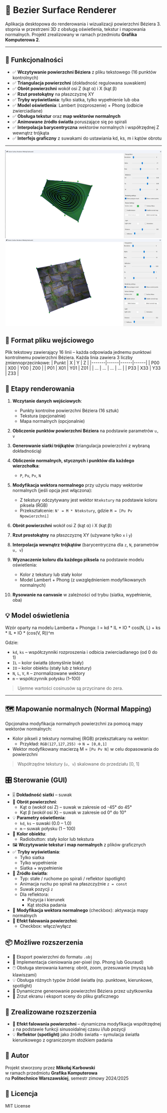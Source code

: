 # 🎨 Bezier Surface Renderer

Aplikacja desktopowa do renderowania i wizualizacji powierzchni Béziera 3. stopnia w przestrzeni 3D z obsługą oświetlenia, tekstur i mapowania normalnych. Projekt zrealizowany w ramach przedmiotu **Grafika Komputerowa 2**.

---

## 🚀 Funkcjonalności

- ✅ **Wczytywanie powierzchni Béziera** z pliku tekstowego (16 punktów kontrolnych)
- ✅ **Triangulacja powierzchni** (dokładność regulowana suwakiem)
- ✅ **Obrót powierzchni** wokół osi Z (kąt α) i X (kąt β)
- ✅ **Rzut prostokątny** na płaszczyznę XY
- ✅ **Tryby wyświetlania**: tylko siatka, tylko wypełnienie lub oba
- ✅ **Model oświetlenia**: Lambert (rozproszenie) + Phong (odbicie zwierciadlane)
- ✅ **Obsługa tekstur** oraz **map wektorów normalnych**
- ✅ **Animowane źródło światła** poruszające się po spirali
- ✅ **Interpolacja barycentryczna** wektorów normalnych i współrzędnej Z wewnątrz trójkąta
- ✅ **Interfejs graficzny** z suwakami do ustawiania kd, ks, m i kątów obrotu

---

![Widok programu](Images/Zrzut%20ekranu%202025-05-11%20094418.png)
![Widok programu](Images/Zrzut%20ekranu%202025-05-11%20094936.png)

## 📄 Format pliku wejściowego

Plik tekstowy zawierający 16 linii – każda odpowiada jednemu punktowi kontrolnemu powierzchni Béziera. Każda linia zawiera 3 liczby zmiennoprzecinkowe:
| Punkt | X    | Y    | Z    |
|-------|------|------|------|
| P00   | X00  | Y00  | Z00  |
| P01   | X01  | Y01  | Z01  |
| ...   | ...  | ...  | ...  |
| P33   | X33  | Y33  | Z33  |


## 🧠 Etapy renderowania

1. **Wczytanie danych wejściowych**:
   - Punkty kontrolne powierzchni Béziera (16 sztuk)
   - Tekstura (opcjonalnie)
   - Mapa normalnych (opcjonalnie)

2. **Obliczenie punktów powierzchni Béziera** na podstawie parametrów `u, v`

3. **Generowanie siatki trójkątów** (triangulacja powierzchni z wybraną dokładnością)

4. **Obliczenie normalnych, stycznych i punktów dla każdego wierzchołka**:
   - `P`, `Pu`, `Pv`, `N`

5. **Modyfikacja wektora normalnego** przy użyciu mapy wektorów normalnych (jeśli opcja jest włączona):
   - Z tekstury odczytywany jest wektor `Ntekstury` na podstawie koloru piksela (RGB)
   - Przekształcenie: `N' = M * Ntekstury`, gdzie `M = [Pu Pv Npowierzchni]`

6. **Obrót powierzchni** wokół osi Z (kąt α) i X (kąt β)

7. **Rzut prostokątny** na płaszczyznę XY (używane tylko `x` i `y`)

8. **Interpolacja wewnątrz trójkątów** (barycentryczna dla `z`, `N`, parametrów `u, v`)

9. **Wyznaczenie koloru dla każdego piksela** na podstawie modelu oświetlenia:
   - Kolor z tekstury lub stały kolor
   - Model Lambert + Phong (z uwzględnieniem modyfikowanych normalnych)

10. **Rysowanie na canvasie** w zależności od trybu (siatka, wypełnienie, oba)


## 💡 Model oświetlenia

Wzór oparty na modelu Lamberta + Phonga:
I = kd * IL * IO * cos(N, L) + ks * IL * IO * (cos(V, R))^m

Gdzie:
- `kd`, `ks` – współczynniki rozproszenia i odbicia zwierciadlanego (od 0 do 1)
- `IL` – kolor światła (domyślnie biały)
- `IO` – kolor obiektu (stały lub z tekstury)
- `N`, `L`, `V`, `R` – znormalizowane wektory
- `m` – współczynnik połysku (1–100)

> Ujemne wartości cosinusów są przycinane do zera.

---

## 🗺️ Mapowanie normalnych (Normal Mapping)

Opcjonalna modyfikacja normalnych powierzchni za pomocą mapy wektorów normalnych:

- Kolor pikseli z tekstury normalnej (RGB) przekształcany na wektor:
  - Przykład: `RGB(127,127,255)` → `N = [0,0,1]`
- Wektor modyfikowany macierzą M = `[Pu Pv N]` w celu dopasowania do powierzchni

> Współrzędne tekstury (`u, v`) skalowane do przedziału [0, 1]

## 🎛️ Sterowanie (GUI)

- 🎚️ **Dokładność siatki** – suwak
- 🔁 **Obrót powierzchni**:
  - Kąt α (wokół osi Z) – suwak w zakresie od -45° do 45°
  - Kąt β (wokół osi X) – suwak w zakresie od 0° do 10°
- 💡 **Parametry oświetlenia**:
  - `kd`, `ks` – suwaki (0.0 – 1.0)
  - `m` – suwak połysku (1 – 100)
- 🎨 **Kolor obiektu**:
  - Radiobutton: stały kolor lub tekstura
- 🖼️ **Wczytywanie tekstur i map normalnych** z plików graficznych
- ✅ **Tryby wyświetlania**:
  - Tylko siatka
  - Tylko wypełnienie
  - Siatka + wypełnienie
- 🌈 **Źródło światła**:
  - Typ: stałe / ruchome po spirali / reflektor (spotlight)
  - Animacja ruchu po spirali na płaszczyźnie `z = const`
  - Suwak pozycji `z`
  - Dla reflektora:
    - Pozycja i kierunek
    - Kąt stożka padania
- 🧭 **Modyfikacja wektora normalnego** (checkbox): aktywacja mapy normalnych
- 🌊 **Efekt falowania powierzchni**:
  - Checkbox: włącz/wyłącz

## 📦 Możliwe rozszerzenia

- 💾 Eksport powierzchni do formatu `.obj`
- 🧮 Implementacja cieniowania per-pixel (np. Phong lub Gouraud)
- 🖱️ Obsługa sterowania kamerą: obrót, zoom, przesuwanie (myszą lub klawiszami)
- 💡 Obsługa różnych typów źródeł światła (np. punktowe, kierunkowe, spotlight)
- 🔧 Dynamiczne generowanie powierzchni Béziera przez użytkownika
- 📸 Zrzut ekranu i eksport sceny do pliku graficznego

## 🧪 Zrealizowane rozszerzenia

- 🌊 **Efekt falowania powierzchni** – dynamiczna modyfikacja współrzędnej `z` na podstawie funkcji sinusoidalnej czasu i/lub pozycji
- 💡 **Reflektor (spotlight)** jako źródło światła – symulacja światła kierunkowego z ograniczonym stożkiem padania

## 👤 Autor

Projekt stworzony przez **Mikołaj Karbowski**  
w ramach przedmiotu **Grafika Komputerowa**  
na **Politechnice Warszawskiej**, semestr zimowy 2024/2025

## 📜 Licencja

MIT License




